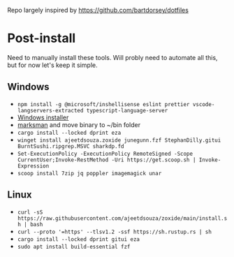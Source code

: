 Repo largely inspired by https://github.com/bartdorsey/dotfiles

# Post-install
Need to manually install these tools. Will probly need to automate all this, but for now let's keep it simple.
## Windows
- `npm install -g @microsoft/inshellisense eslint prettier vscode-langservers-extracted typescript-language-server`
- [Windows installer](https://static.rust-lang.org/rustup/dist/x86_64-pc-windows-msvc/rustup-init.exe)
- [marksman](https://github.com/artempyanykh/marksman/releases) and move binary to ~/bin folder
- `cargo install --locked dprint eza`
- `winget install ajeetdsouza.zoxide junegunn.fzf StephanDilly.gitui BurntSushi.ripgrep.MSVC sharkdp.fd`
- `Set-ExecutionPolicy -ExecutionPolicy RemoteSigned -Scope CurrentUser;Invoke-RestMethod -Uri https://get.scoop.sh | Invoke-Expression` 
- `scoop install 7zip jq poppler imagemagick unar`

## Linux

- `curl -sS https://raw.githubusercontent.com/ajeetdsouza/zoxide/main/install.sh | bash`
- `curl --proto '=https' --tlsv1.2 -ssf https://sh.rustup.rs | sh`
- `cargo install --locked dprint gitui eza`
- `sudo apt install build-essential fzf`
